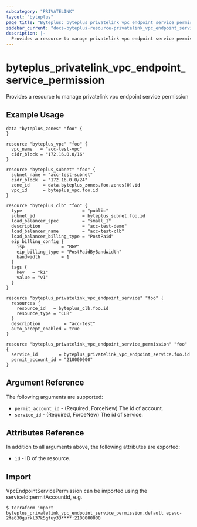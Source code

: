 ```yaml
---
subcategory: "PRIVATELINK"
layout: "byteplus"
page_title: "Byteplus: byteplus_privatelink_vpc_endpoint_service_permission"
sidebar_current: "docs-byteplus-resource-privatelink_vpc_endpoint_service_permission"
description: |-
  Provides a resource to manage privatelink vpc endpoint service permission
---
```

# byteplus_privatelink_vpc_endpoint_service_permission
Provides a resource to manage privatelink vpc endpoint service permission
## Example Usage
```hcl
data "byteplus_zones" "foo" {
}

resource "byteplus_vpc" "foo" {
  vpc_name   = "acc-test-vpc"
  cidr_block = "172.16.0.0/16"
}

resource "byteplus_subnet" "foo" {
  subnet_name = "acc-test-subnet"
  cidr_block  = "172.16.0.0/24"
  zone_id     = data.byteplus_zones.foo.zones[0].id
  vpc_id      = byteplus_vpc.foo.id
}

resource "byteplus_clb" "foo" {
  type                       = "public"
  subnet_id                  = byteplus_subnet.foo.id
  load_balancer_spec         = "small_1"
  description                = "acc-test-demo"
  load_balancer_name         = "acc-test-clb"
  load_balancer_billing_type = "PostPaid"
  eip_billing_config {
    isp              = "BGP"
    eip_billing_type = "PostPaidByBandwidth"
    bandwidth        = 1
  }
  tags {
    key   = "k1"
    value = "v1"
  }
}

resource "byteplus_privatelink_vpc_endpoint_service" "foo" {
  resources {
    resource_id   = byteplus_clb.foo.id
    resource_type = "CLB"
  }
  description         = "acc-test"
  auto_accept_enabled = true
}

resource "byteplus_privatelink_vpc_endpoint_service_permission" "foo" {
  service_id        = byteplus_privatelink_vpc_endpoint_service.foo.id
  permit_account_id = "210000000"
}
```
## Argument Reference
The following arguments are supported:
* `permit_account_id` - (Required, ForceNew) The id of account.
* `service_id` - (Required, ForceNew) The id of service.

## Attributes Reference
In addition to all arguments above, the following attributes are exported:
* `id` - ID of the resource.



## Import
VpcEndpointServicePermission can be imported using the serviceId:permitAccountId, e.g.
```
$ terraform import byteplus_privatelink_vpc_endpoint_service_permission.default epsvc-2fe630gurkl37k5gfuy33****:2100000000
```

